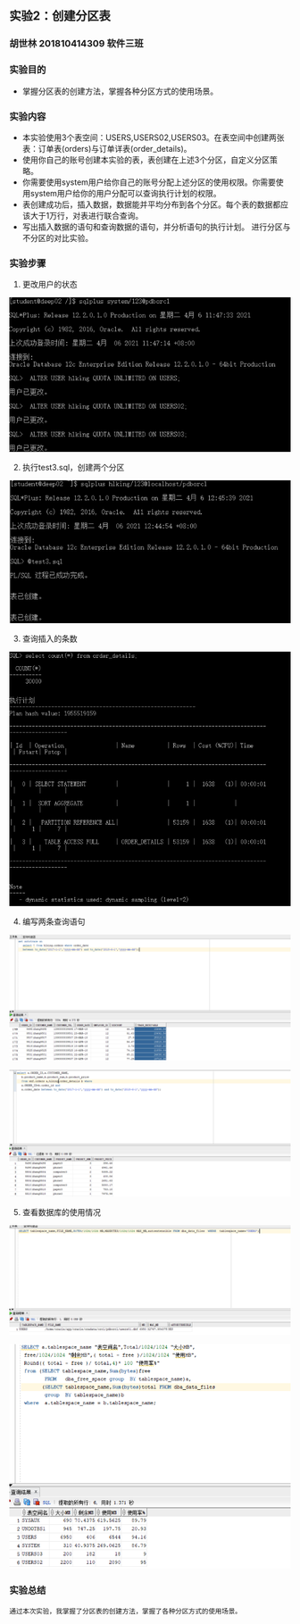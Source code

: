 ## 实验2：创建分区表
### 胡世林 201810414309 软件三班

### 实验目的
- 掌握分区表的创建方法，掌握各种分区方式的使用场景。
### 实验内容
- 本实验使用3个表空间：USERS,USERS02,USERS03。在表空间中创建两张表：订单表(orders)与订单详表(order_details)。
- 使用你自己的账号创建本实验的表，表创建在上述3个分区，自定义分区策略。
- 你需要使用system用户给你自己的账号分配上述分区的使用权限。你需要使用system用户给你的用户分配可以查询执行计划的权限。
- 表创建成功后，插入数据，数据能并平均分布到各个分区。每个表的数据都应该大于1万行，对表进行联合查询。
- 写出插入数据的语句和查询数据的语句，并分析语句的执行计划。
进行分区与不分区的对比实验。
### 实验步骤
1. 更改用户的状态

![avatar](/test3/pic1.png)

2. 执行test3.sql，创建两个分区

![avatar](/test3/pic2.png)

3. 查询插入的条数

![avatar](/test3/pic3.png)

4. 编写两条查询语句

![avatar](/test3/pic4.png)

![avatar](/test3/pic5.png)

5. 查看数据库的使用情况

![avatar](/test3/pic6.png)

![avatar](/test3/pic7.png)

### 实验总结
    通过本次实验，我掌握了分区表的创建方法，掌握了各种分区方式的使用场景。